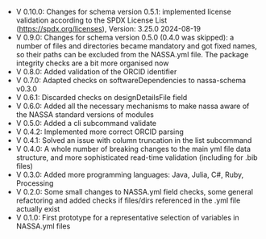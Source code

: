 - V 0.10.0: Changes for schema version 0.5.1: implemented license validation according to the SPDX License List (https://spdx.org/licenses), Version: 3.25.0 2024-08-19
- V 0.9.0: Changes for schema version 0.5.0 (0.4.0 was skipped): a number of files and directories became mandatory and got fixed names, so their paths can be excluded from the NASSA.yml file. The package integrity checks are a bit more organised now
- V 0.8.0: Added validation of the ORCID identifier
- V 0.7.0: Adapted checks on softwareDependencies to nassa-schema v0.3.0
- V 0.6.1: Discarded checks on designDetailsFile field
- V 0.6.0: Added all the necessary mechanisms to make nassa aware of the NASSA standard versions of modules
- V 0.5.0: Added a cli subcommand validate
- V 0.4.2: Implemented more correct ORCID parsing
- V 0.4.1: Solved an issue with column truncation in the list subcommand
- V 0.4.0: A whole number of breaking changes to the main yml file data structure, and more sophisticated read-time validation (including for .bib files)
- V 0.3.0: Added more programming languages: Java, Julia, C#, Ruby, Processing
- V 0.2.0: Some small changes to NASSA.yml field checks, some general refactoring and added checks if files/dirs referenced in the .yml file actually exist
- V 0.1.0: First prototype for a representative selection of variables in NASSA.yml files